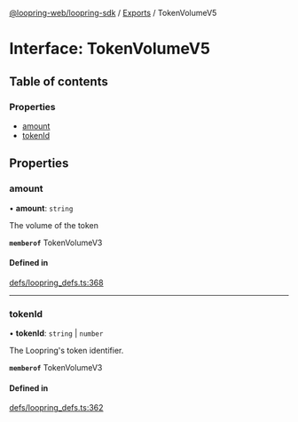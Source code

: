 [@loopring-web/loopring-sdk](../README.md) / [Exports](../modules.md) / TokenVolumeV5

# Interface: TokenVolumeV5

## Table of contents

### Properties

- [amount](TokenVolumeV5.md#amount)
- [tokenId](TokenVolumeV5.md#tokenid)

## Properties

### amount

• **amount**: `string`

The volume of the token

**`memberof`** TokenVolumeV3

#### Defined in

[defs/loopring_defs.ts:368](https://github.com/Loopring/loopring_sdk/blob/9d83b66/src/defs/loopring_defs.ts#L368)

___

### tokenId

• **tokenId**: `string` \| `number`

The Loopring\'s token identifier.

**`memberof`** TokenVolumeV3

#### Defined in

[defs/loopring_defs.ts:362](https://github.com/Loopring/loopring_sdk/blob/9d83b66/src/defs/loopring_defs.ts#L362)
